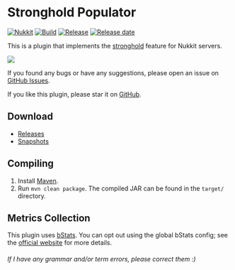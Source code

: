 # Stronghold Populator
[![Nukkit](https://img.shields.io/badge/Nukkit-1.0-green)](https://github.com/NukkitX/Nukkit)
[![Build](https://img.shields.io/circleci/build/github/wode490390/StrongholdPopulator/master)](https://circleci.com/gh/wode490390/StrongholdPopulator/tree/master)
[![Release](https://img.shields.io/github/v/release/wode490390/StrongholdPopulator)](https://github.com/wode490390/StrongholdPopulator/releases)
[![Release date](https://img.shields.io/github/release-date/wode490390/StrongholdPopulator)](https://github.com/wode490390/StrongholdPopulator/releases)
<!--[![MCBBS](https://img.shields.io/badge/-mcbbs-inactive)](https://www.mcbbs.net/thread-1056343-1-1.html "要塞生成器")
[![Servers](https://img.shields.io/bstats/servers/7725)](https://bstats.org/plugin/bukkit/StrongholdPopulator/7725)
[![Players](https://img.shields.io/bstats/players/7725)](https://bstats.org/plugin/bukkit/StrongholdPopulator/7725)-->

This is a plugin that implements the [stronghold](https://minecraft.gamepedia.com/Stronghold) feature for Nukkit servers.

![](https://i.loli.net/2020/06/03/JFinuNWUrk5v4HP.png)

If you found any bugs or have any suggestions, please open an issue on [GitHub Issues](https://github.com/wode490390/StrongholdPopulator/issues).

If you like this plugin, please star it on [GitHub](https://github.com/wode490390/StrongholdPopulator).

## Download
- [Releases](https://github.com/wode490390/StrongholdPopulator/releases)
- [Snapshots](https://circleci.com/gh/wode490390/StrongholdPopulator)

## Compiling
1. Install [Maven](https://maven.apache.org/).
2. Run `mvn clean package`. The compiled JAR can be found in the `target/` directory.

## Metrics Collection

This plugin uses [bStats](https://github.com/wode490390/bStats-Nukkit). You can opt out using the global bStats config; see the [official website](https://bstats.org/getting-started) for more details.

<!--[![Metrics](https://bstats.org/signatures/bukkit/StrongholdPopulator.svg)](https://bstats.org/plugin/bukkit/StrongholdPopulator/7725)-->

###### If I have any grammar and/or term errors, please correct them :)
